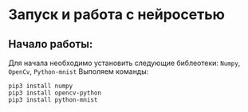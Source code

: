 # Запуск и работа с нейросетью
## Начало работы:
Для начала необходимо установить следующие библеотеки: ```Numpy```, ```OpenCv```, ```Python-mnist```
Выполяем команды:<br>

    pip3 install numpy
    pip3 install opencv-python
    pip3 install python-mnist
